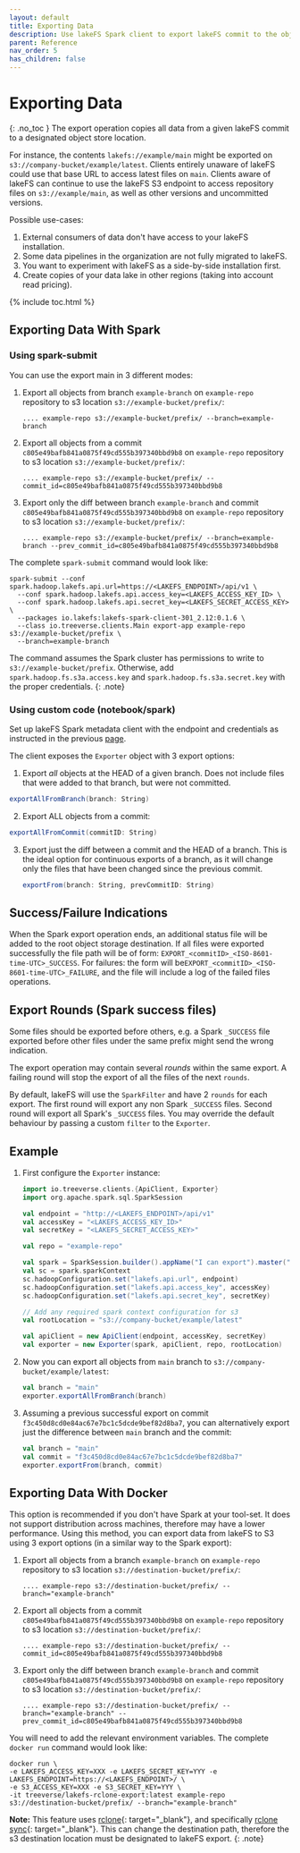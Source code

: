 ```yaml
---
layout: default
title: Exporting Data
description: Use lakeFS Spark client to export lakeFS commit to the object store.
parent: Reference
nav_order: 5
has_children: false
---
```


# Exporting Data
{: .no_toc }
The export operation copies all data from a given lakeFS commit to
a designated object store location.

For instance, the contents `lakefs://example/main` might be exported on
`s3://company-bucket/example/latest`.  Clients entirely unaware of lakeFS could use that
base URL to access latest files on `main`.  Clients aware of lakeFS can continue to use
the lakeFS S3 endpoint to access repository files on `s3://example/main`, as well as
other versions and uncommitted versions.

Possible use-cases:
1. External consumers of data don't have access to your lakeFS installation.
1. Some data pipelines in the organization are not fully migrated to lakeFS.
1. You want to experiment with lakeFS as a side-by-side installation first.
1. Create copies of your data lake in other regions (taking into account read pricing).

{% include toc.html %}

## Exporting Data With Spark 

### Using spark-submit
You can use the export main in 3 different modes:

1. Export all objects from branch `example-branch` on `example-repo` repository to s3 location `s3://example-bucket/prefix/`:

   ```shell
   .... example-repo s3://example-bucket/prefix/ --branch=example-branch
   ```


1. Export all objects from a commit `c805e49bafb841a0875f49cd555b397340bbd9b8` on `example-repo` repository to s3 location `s3://example-bucket/prefix/`:

   ```shell
   .... example-repo s3://example-bucket/prefix/ --commit_id=c805e49bafb841a0875f49cd555b397340bbd9b8
   ```

1. Export only the diff between branch `example-branch` and commit `c805e49bafb841a0875f49cd555b397340bbd9b8`
   on `example-repo` repository to s3 location `s3://example-bucket/prefix/`:

   ```shell
   .... example-repo s3://example-bucket/prefix/ --branch=example-branch --prev_commit_id=c805e49bafb841a0875f49cd555b397340bbd9b8
   ```

The complete `spark-submit` command would look like:

```shell
spark-submit --conf spark.hadoop.lakefs.api.url=https://<LAKEFS_ENDPOINT>/api/v1 \
  --conf spark.hadoop.lakefs.api.access_key=<LAKEFS_ACCESS_KEY_ID> \
  --conf spark.hadoop.lakefs.api.secret_key=<LAKEFS_SECRET_ACCESS_KEY> \
  --packages io.lakefs:lakefs-spark-client-301_2.12:0.1.6 \
  --class io.treeverse.clients.Main export-app example-repo s3://example-bucket/prefix \
  --branch=example-branch
```

The command assumes the Spark cluster has permissions to write to `s3://example-bucket/prefix`.
Otherwise, add `spark.hadoop.fs.s3a.access.key` and `spark.hadoop.fs.s3a.secret.key` with the proper credentials.
{: .note}

### Using custom code (notebook/spark)
Set up lakeFS Spark metadata client with the endpoint and credentials as instructed in the previous [page](./spark-client.md).

The client exposes the `Exporter` object with 3 export options:

1. Export *all* objects at the HEAD of a given branch. Does not include
files that were added to that branch, but were not committed.

```scala
exportAllFromBranch(branch: String)
```

2. Export ALL objects from a commit:

```scala
exportAllFromCommit(commitID: String)
```

3. Export just the diff between a commit and the HEAD of a branch.
   This is the ideal option for continuous exports of a branch, as it will change only the files
   that have been changed since the previous commit.

   ```scala
   exportFrom(branch: String, prevCommitID: String)
   ```

## Success/Failure Indications

When the Spark export operation ends, an additional status file will be added to the root
object storage destination.
If all files were exported successfully the file path will be of form: `EXPORT_<commitID>_<ISO-8601-time-UTC>_SUCCESS`.
For failures: the form will be`EXPORT_<commitID>_<ISO-8601-time-UTC>_FAILURE`, and the file will include a log of the failed files operations.

## Export Rounds (Spark success files)
Some files should be exported before others, e.g. a Spark `_SUCCESS` file exported before other files under
the same prefix might send the wrong indication.

The export operation may contain several *rounds* within the same export.
A failing round will stop the export of all the files of the next `rounds`.

By default, lakeFS will use the `SparkFilter` and have 2 `rounds` for each export.
The first round will export any non Spark `_SUCCESS` files. Second round will export all Spark's `_SUCCESS` files.
You may override the default behaviour by passing a custom `filter` to the `Exporter`.  

## Example

1. First configure the `Exporter` instance:

   ```scala
   import io.treeverse.clients.{ApiClient, Exporter}
   import org.apache.spark.sql.SparkSession

   val endpoint = "http://<LAKEFS_ENDPOINT>/api/v1"
   val accessKey = "<LAKEFS_ACCESS_KEY_ID>"
   val secretKey = "<LAKEFS_SECRET_ACCESS_KEY>"

   val repo = "example-repo"

   val spark = SparkSession.builder().appName("I can export").master("local").getOrCreate()
   val sc = spark.sparkContext
   sc.hadoopConfiguration.set("lakefs.api.url", endpoint)
   sc.hadoopConfiguration.set("lakefs.api.access_key", accessKey)
   sc.hadoopConfiguration.set("lakefs.api.secret_key", secretKey)

   // Add any required spark context configuration for s3
   val rootLocation = "s3://company-bucket/example/latest"

   val apiClient = new ApiClient(endpoint, accessKey, secretKey)
   val exporter = new Exporter(spark, apiClient, repo, rootLocation)
   ```

1. Now you can export all objects from `main` branch to `s3://company-bucket/example/latest`:

   ```scala
   val branch = "main"
   exporter.exportAllFromBranch(branch)
   ```

1. Assuming a previous successful export on commit `f3c450d8cd0e84ac67e7bc1c5dcde9bef82d8ba7`,
you can alternatively export just the difference between `main` branch and the commit:

   ```scala
   val branch = "main"
   val commit = "f3c450d8cd0e84ac67e7bc1c5dcde9bef82d8ba7"
   exporter.exportFrom(branch, commit)
   ```

## Exporting Data With Docker

This option is recommended if you don't have Spark at your tool-set.
It does not support distribution across machines, therefore may have a lower performance. 
Using this method, you can export data from lakeFS to S3 using 3 export options (in a similar way to the Spark export):

1. Export all objects from a branch `example-branch` on `example-repo` repository to s3 location `s3://destination-bucket/prefix/`:

   ```shell
   .... example-repo s3://destination-bucket/prefix/ --branch="example-branch"
   ```


1. Export all objects from a commit `c805e49bafb841a0875f49cd555b397340bbd9b8` on `example-repo` repository to s3 location `s3://destination-bucket/prefix/`:

   ```shell
   .... example-repo s3://destination-bucket/prefix/ --commit_id=c805e49bafb841a0875f49cd555b397340bbd9b8
   ```


1. Export only the diff between branch `example-branch` and commit `c805e49bafb841a0875f49cd555b397340bbd9b8`
   on `example-repo` repository to s3 location `s3://destination-bucket/prefix/`:

   ```shell
   .... example-repo s3://destination-bucket/prefix/ --branch="example-branch" --prev_commit_id=c805e49bafb841a0875f49cd555b397340bbd9b8
   ```

You will need to add the relevant environment variables.
The complete `docker run` command would look like:

```shell 
docker run \
-e LAKEFS_ACCESS_KEY=XXX -e LAKEFS_SECRET_KEY=YYY -e LAKEFS_ENDPOINT=https://<LAKEFS_ENDPOINT>/ \
-e S3_ACCESS_KEY=XXX -e S3_SECRET_KEY=YYY \
-it treeverse/lakefs-rclone-export:latest example-repo s3://destination-bucket/prefix/ --branch="example-branch"
``` 

**Note:** This feature uses [rclone](https://rclone.org/){: target="_blank"},
and specifically [rclone sync](https://rclone.org/commands/rclone_sync/){: target="_blank"}. This can change the destination path, therefore the s3 destination location must be designated to lakeFS export.
{: .note}